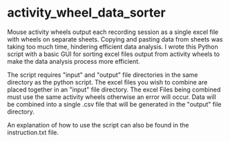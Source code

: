 # activity_wheel_data_sorter
Mouse activity wheels output each recording session as a single excel file with wheels on separate sheets.
Copying and pasting data from sheets was taking too much time, hindering efficient data analysis.
I wrote this Python script with a basic GUI for sorting excel files output from activity wheels
to make the data analysis process more efficient.

The script requires "input" and "output" file directories in the same directory as the python script.
The excel files you wish to combine are placed together in an "input" file directory.
The excel Files being combined must use the same activity wheels otherwise an error will occur.
Data will be combined into a single .csv file that will be generated in the "output" file directory.

An explanation of how to use the script can also be found in the instruction.txt file.
